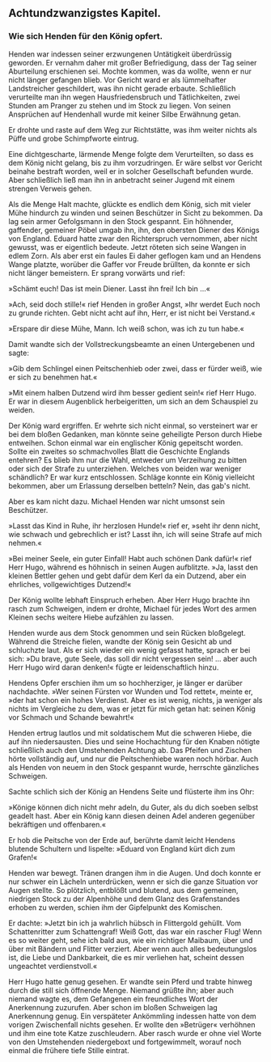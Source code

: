 
<h2>Achtundzwanzigstes Kapitel.</h2>

<h3>Wie sich Henden für den König opfert.</h3>

Henden war indessen seiner erzwungenen Untätigkeit überdrüssig
geworden. Er vernahm daher mit großer Befriedigung, dass der
Tag seiner Aburteilung erschienen sei. Mochte kommen, was da
wollte, wenn er nur nicht länger gefangen blieb. Vor Gericht ward
er als lümmelhafter Landstreicher geschildert, was ihn nicht gerade
erbaute. Schließlich verurteilte man ihn wegen Hausfriedensbruch
und Tätlichkeiten, zwei Stunden am Pranger zu stehen und im
Stock zu liegen. Von seinen Ansprüchen auf Hendenhall wurde mit
keiner Silbe Erwähnung getan.

Er drohte und raste auf dem Weg zur Richtstätte, was ihm weiter
nichts als Püffe und grobe Schimpfworte eintrug.

Eine dichtgescharte, lärmende Menge folgte dem Verurteilten,
so dass es dem König nicht gelang, bis zu ihm vorzudringen. Er
wäre selbst vor Gericht beinahe bestraft worden, weil er in solcher
Gesellschaft befunden wurde. Aber schließlich ließ man ihn in anbetracht
seiner Jugend mit einem strengen Verweis gehen.

Als die Menge Halt machte, glückte es endlich dem König, sich
mit vieler Mühe hindurch zu winden und seinen Beschützer in Sicht
zu bekommen. Da lag sein armer Gefolgsmann in den Stock gespannt.
Ein höhnender, gaffender, gemeiner Pöbel umgab ihn, ihn,
den obersten Diener des Königs von England. Eduard hatte zwar
den Richterspruch vernommen, aber nicht gewusst, was er eigentlich
bedeute. Jetzt röteten sich seine Wangen in edlem Zorn. Als aber
erst ein faules Ei daher geflogen kam und an Hendens Wange platzte,
worüber die Gaffer vor Freude brüllten, da konnte er sich nicht
länger bemeistern. Er sprang vorwärts und rief:

»Schämt euch! Das ist mein Diener. Lasst ihn frei! Ich bin ...«
 

»Ach, seid doch stille!« rief Henden in großer Angst, »Ihr werdet
Euch noch zu grunde richten. Gebt nicht acht auf ihn, Herr, er ist
nicht bei Verstand.«

»Erspare dir diese Mühe, Mann. Ich weiß schon, was ich zu tun
habe.«

Damit wandte sich der Vollstreckungsbeamte an einen Untergebenen
und sagte:

»Gib dem Schlingel einen Peitschenhieb oder zwei, dass er
fürder weiß, wie er sich zu benehmen hat.«

»Mit einem halben Dutzend wird ihm besser gedient sein!« rief
Herr Hugo. Er war in diesem Augenblick herbeigeritten, um sich
an dem Schauspiel zu weiden.

Der König ward ergriffen. Er wehrte sich nicht einmal, so versteinert
war er bei dem bloßen Gedanken, man könnte seine geheiligte
Person durch Hiebe entweihen. Schon einmal war ein englischer
König gepeitscht worden. Sollte ein zweites so schmachvolles
Blatt die Geschichte Englands entehren? Es blieb ihm nur die Wahl,
entweder um Verzeihung zu bitten oder sich der Strafe zu unterziehen.
Welches von beiden war weniger schändlich? Er war kurz
entschlossen. Schläge konnte ein König vielleicht bekommen, aber
um Erlassung derselben betteln? Nein, das gab's nicht.

Aber es kam nicht dazu. Michael Henden war nicht umsonst
sein Beschützer.

»Lasst das Kind in Ruhe, ihr herzlosen Hunde!« rief er, »seht
ihr denn nicht, wie schwach und gebrechlich er ist? Lasst ihn, ich will
seine Strafe auf mich nehmen.«

»Bei meiner Seele, ein guter Einfall! Habt auch schönen Dank
dafür!« rief Herr Hugo, während es höhnisch in seinen Augen aufblitzte.
»Ja, lasst den kleinen Bettler gehen und gebt dafür dem
Kerl da ein Dutzend, aber ein ehrliches, vollgewichtiges Dutzend!«

Der König wollte lebhaft Einspruch erheben. Aber Herr Hugo
brachte ihn rasch zum Schweigen, indem er drohte, Michael für
jedes Wort des armen Kleinen sechs weitere Hiebe aufzählen zu lassen.

Henden wurde aus dem Stock genommen und sein Rücken bloßgelegt.
Während die Streiche fielen, wandte der König sein Gesicht
ab und schluchzte laut. Als er sich wieder ein wenig gefasst hatte,
sprach er bei sich: »Du brave, gute Seele, das soll dir nicht vergessen
sein! ... aber auch Herr Hugo wird daran denken!« fügte er leidenschaftlich
hinzu.
 

Hendens Opfer erschien ihm um so hochherziger, je länger er
darüber nachdachte. »Wer seinen Fürsten vor Wunden und Tod
rettet«, meinte er, »der hat schon ein hohes Verdienst. Aber es ist
wenig, nichts, ja weniger als nichts im Vergleiche zu dem, was er
jetzt für mich getan hat: seinen König vor Schmach und Schande
bewahrt!«

Henden ertrug lautlos und mit soldatischem Mut die schweren
Hiebe, die auf ihn niedersausten. Dies und seine Hochachtung für
den Knaben nötigte schließlich auch den Umstehenden Achtung ab.
Das Pfeifen und Zischen hörte vollständig auf, und nur die Peitschenhiebe
waren noch hörbar. Auch als Henden von neuem in den Stock
gespannt wurde, herrschte gänzliches Schweigen.

Sachte schlich sich der König an Hendens Seite und flüsterte
ihm ins Ohr:

»Könige können dich nicht mehr adeln, du Guter, als du dich
soeben selbst geadelt hast. Aber ein König kann diesen deinen Adel
anderen gegenüber bekräftigen und offenbaren.«

Er hob die Peitsche von der Erde auf, berührte damit leicht
Hendens blutende Schultern und lispelte: »Eduard von England
kürt dich zum Grafen!«

Henden war bewegt. Tränen drangen ihm in die Augen. Und
doch konnte er nur schwer ein Lächeln unterdrücken, wenn er sich
die ganze Situation vor Augen stellte. So plötzlich, entblößt und
blutend, aus dem gemeinen, niedrigen Stock zu der Alpenhöhe und
dem Glanz des Grafenstandes erhoben zu werden, schien ihm der
Gipfelpunkt des Komischen.

Er dachte: »Jetzt bin ich ja wahrlich hübsch in Flittergold gehüllt.
Vom Schattenritter zum Schattengraf! Weiß Gott, das war ein
rascher Flug! Wenn es so weiter geht, sehe ich bald aus, wie ein
richtiger Maibaum, über und über mit Bändern und Flitter verziert.
Aber wenn auch alles bedeutungslos ist, die Liebe und Dankbarkeit,
die es mir verliehen hat, scheint dessen ungeachtet verdienstvoll.«

Herr Hugo hatte genug gesehen. Er wandte sein Pferd und
trabte hinweg durch die still sich öffnende Menge. Niemand grüßte
ihn; aber auch niemand wagte es, dem Gefangenen ein freundliches
Wort der Anerkennung zuzurufen. Aber schon im bloßen Schweigen
lag Anerkennung genug. Ein verspäteter Ankömmling indessen hatte
von dem vorigen Zwischenfall nichts gesehen. Er wollte den »Betrüger«
verhöhnen und ihm eine tote Katze zuschleudern. Aber rasch
wurde er ohne viel Worte von den Umstehenden niedergeboxt und
fortgewimmelt, worauf noch einmal die frühere tiefe Stille eintrat.

